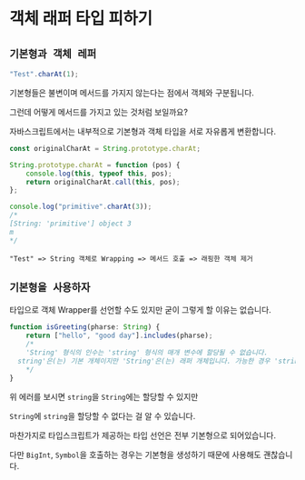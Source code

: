 # 객체 래퍼 타입 피하기

## `기본형과 객체 레퍼`

```ts
"Test".charAt(1);
```

기본형들은 불변이며 메서드를 가지지 않는다는 점에서 객체와 구분됩니다.

그런데 어떻게 메서드를 가지고 있는 것처럼 보일까요?

자바스크립트에서는 내부적으로 기본형과 객체 타입을 서로 자유롭게 변환합니다.

```ts
const originalCharAt = String.prototype.charAt;

String.prototype.charAt = function (pos) {
	console.log(this, typeof this, pos);
	return originalCharAt.call(this, pos);
};

console.log("primitive".charAt(3));
/*
[String: 'primitive'] object 3
m
*/
```

    "Test" => String 객체로 Wrapping => 메서드 호출 => 래핑한 객체 제거

## `기본형을 사용하자`

타입으로 객체 Wrapper를 선언할 수도 있지만 굳이 그렇게 할 이유는 없습니다.

```ts
function isGreeting(pharse: String) {
	return ["hello", "good day"].includes(pharse);
	/*
	'String' 형식의 인수는 'string' 형식의 매개 변수에 할당될 수 없습니다.
  string'은(는) 기본 개체이지만 'String'은(는) 래퍼 개체입니다. 가능한 경우 'string'을(를) 사용하세요.ts(2345)
	*/
}
```

위 에러를 보시면 `string`을 `String`에는 할당할 수 있지만

`String`에 `string`을 할당할 수 없다는 걸 알 수 있습니다.

마찬가지로 타입스크립트가 제공하는 타입 선언은 전부 기본형으로 되어있습니다.

다만 `BigInt`, `Symbol`을 호출하는 경우는 기본형을 생성하기 때문에 사용해도 괜찮습니다.
